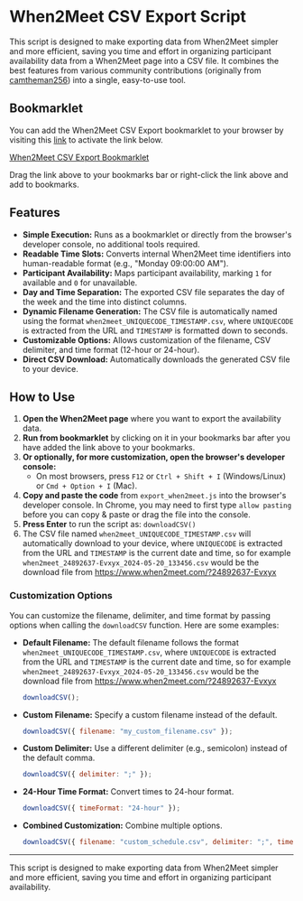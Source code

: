
# When2Meet CSV Export Script


This script is designed to make exporting data from When2Meet simpler and more efficient, saving you time and effort in organizing participant availability data from a When2Meet page into a CSV file. It combines the best features from various community contributions (originally from [camtheman256](https://gist.github.com/camtheman256/3125e18ba20e90b6252678714e5102fd)) into a single, easy-to-use tool.

## Bookmarklet

You can add the When2Meet CSV Export bookmarklet to your browser by visiting this [link](https://aculich.github.io/when2meet-extractor/) to activate the link below.

[When2Meet CSV Export Bookmarklet](javascript:(function(){function%20getCSV(%7Bdelimiter%3D%22%2C%22%2CtimeFormat%3D%2212-hour%22%7D%3D%7B%7D)%7Bif(%5BPeopleNames%2CPeopleIDs%2CAvailableAtSlot%2CTimeOfSlot%5D.some(v%3D%3E!Array.isArray(v)%7Cv.length%3D%3D%3D0))%7Bconsole.error(%22Error%3A%20One%20or%20more%20required%20variables%20(PeopleNames%2C%20PeopleIDs%2C%20AvailableAtSlot%2C%20TimeOfSlot)%20are%20undefined%20or%20empty.%22)%3Breturn%3B%7Dlet%20result%3D%60Day%24%7Bdelimiter%7DTime%24%7Bdelimiter%7D%60%2BPeopleNames.join(delimiter)%2B%22%5Cn%22%3Bfor(let%20i%3D0%3Bi%3CAvailableAtSlot.length%3Bi%2B%2B)%7Blet%20slotExpr%3D%60%2F%2Fdiv%5B%40id%3D'GroupTime%24%7BTimeOfSlot%5Bi%5D%7D'%5D%2F%40onmouseover%60%3Blet%20slot%3Ddocument.evaluate(slotExpr%2Cdocument%2Cnull%2CXPathResult.STRING_TYPE%2Cnull).stringValue.match(%2F.*%22(.*)%22.*%2F)%3F.%5B1%5D%3Bif(!slot)%7Bconsole.error(%60Error%3A%20Could%20not%20retrieve%20or%20format%20time%20slot%20for%20index%20%24%7Bi%7D.%60)%3Bcontinue%3B%7Dlet%5Bday%2Ctime%5D%3Dslot.split(%22%20%22)%3Bif(timeFormat%3D%3D%3D%2224-hour%22)%7Btime%3DconvertTo24HourFormat(time)%3B%7Dresult%2B%3D%60%24%7Bday%7D%24%7Bdelimiter%7D%24%7Btime%7D%24%7Bdelimiter%7D%60%3Bresult%2B%3DPeopleIDs.map(id%3D%3EAvailableAtSlot%5Bi%5D.includes(id)%3F1%3A0).join(delimiter)%3Bresult%2B%3D%22%5Cn%22%3B%7Dconsole.log(result)%3Breturn%20result%3Bfunction%20convertTo24HourFormat(time12h)%7Bconst%5Btime%2Cmodifier%5D%3Dtime12h.split('%20')%3Blet%5Bhours%2Cminutes%2Cseconds%5D%3Dtime.split('%3A')%3Bif(hours%3D%3D%3D'12')%7Bhours%3D'00'%3B%7Dif(modifier%3D%3D%3D'PM')%7Bhours%3DparseInt(hours%2C10)%2B12%3B%7Dreturn%60%24%7Bhours%7D%3A%24%7Bminutes%7D%3A%24%7Bseconds%7D%60%3B%7D%7Dfunction%20downloadCSV(%7Bfilename%2Cdelimiter%3D%22%2C%22%2CtimeFormat%3D%2212-hour%22%7D%3D%7B%7D)%7Bconst%20urlParams%3Dnew%20URLSearchParams(window.location.search)%3Bconst%20uniqueCode%3DurlParams.keys().next().value%7C%7C'UNKNOWNCODE'%3Bconst%20timestamp%3Dnew%20Date().toISOString().slice(0%2C19).replace(%2F%5B%3A%5D%2Fg%2C%22%22)%3Bif(!filename)%7Bfilename%3D%60when2meet_%24%7BuniqueCode%7D_%24%7Btimestamp%7D.csv%60%3B%7Dconst%20content%3DgetCSV(%7Bdelimiter%2CtimeFormat%7D)%3Bif(!content)%7Bconsole.error(%22Error%3A%20Failed%20to%20generate%20CSV%20content.%22)%3Breturn%3B%7Dconst%20file%3Dnew%20Blob(%5Bcontent%5D%2C%7Btype%3A'text%2Fplain'%7D)%3Bconst%20link%3Ddocument.createElement(%22a%22)%3Blink.href%3DURL.createObjectURL(file)%3Blink.download%3Dfilename%3Blink.click()%3BURL.revokeObjectURL(link.href)%3B%7DdownloadCSV(%7Bdelimiter%3A%22%3B%22%2CtimeFormat%3A%2224-hour%22%7D)%3B%7D)())

Drag the link above to your bookmarks bar or right-click the link above and add to bookmarks.

## Features

- **Simple Execution:** Runs as a bookmarklet or directly from the browser's developer console, no additional tools required.
- **Readable Time Slots:** Converts internal When2Meet time identifiers into human-readable format (e.g., "Monday 09:00:00 AM").
- **Participant Availability:** Maps participant availability, marking `1` for available and `0` for unavailable.
- **Day and Time Separation:** The exported CSV file separates the day of the week and the time into distinct columns.
- **Dynamic Filename Generation:** The CSV file is automatically named using the format `when2meet_UNIQUECODE_TIMESTAMP.csv`, where `UNIQUECODE` is extracted from the URL and `TIMESTAMP` is formatted down to seconds.
- **Customizable Options:** Allows customization of the filename, CSV delimiter, and time format (12-hour or 24-hour).
- **Direct CSV Download:** Automatically downloads the generated CSV file to your device.

## How to Use

1. **Open the When2Meet page** where you want to export the availability data.
2. **Run from bookmarklet** by clicking on it in your bookmarks bar after you have added the link above to your bookmarks.
2. **Or optionally, for more customization, open the browser's developer console:**
   - On most browsers, press `F12` or `Ctrl + Shift + I` (Windows/Linux) or `Cmd + Option + I` (Mac).
3. **Copy and paste the code** from `export_when2meet.js` into the browser's developer console. In Chrome, you may need to first type `allow pasting` before you can copy & paste or drag the file into the console.
4. **Press Enter** to run the script as: `downloadCSV()`
5. The CSV file named `when2meet_UNIQUECODE_TIMESTAMP.csv` will automatically download to your device, where `UNIQUECODE` is extracted from the URL and `TIMESTAMP` is the current date and time, so for example `when2meet_24892637-Evxyx_2024-05-20_133456.csv` would be the download file from https://www.when2meet.com/?24892637-Evxyx


### Customization Options

You can customize the filename, delimiter, and time format by passing options when calling the `downloadCSV` function. Here are some examples:

- **Default Filename:** The default filename follows the format `when2meet_UNIQUECODE_TIMESTAMP.csv`, where `UNIQUECODE` is extracted from the URL and `TIMESTAMP` is the current date and time, so for example `when2meet_24892637-Evxyx_2024-05-20_133456.csv` would be the download file from https://www.when2meet.com/?24892637-Evxyx
  ```javascript
  downloadCSV();
  ```


- **Custom Filename:** Specify a custom filename instead of the default.
  ```javascript
  downloadCSV({ filename: "my_custom_filename.csv" });
  ```

- **Custom Delimiter:** Use a different delimiter (e.g., semicolon) instead of the default comma.
  ```javascript
  downloadCSV({ delimiter: ";" });
  ```

- **24-Hour Time Format:** Convert times to 24-hour format.
  ```javascript
  downloadCSV({ timeFormat: "24-hour" });
  ```

- **Combined Customization:** Combine multiple options.
  ```javascript
  downloadCSV({ filename: "custom_schedule.csv", delimiter: ";", timeFormat: "24-hour" });
  ```

---

This script is designed to make exporting data from When2Meet simpler and more efficient, saving you time and effort in organizing participant availability.
